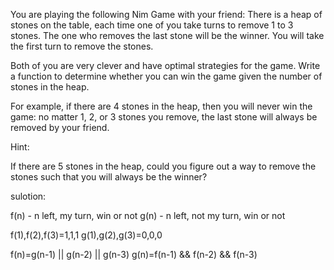 You are playing the following Nim Game with your friend: There is a heap of stones on the table, each time one of you take turns to remove 1 to 3 stones. The one who removes the last stone will be the winner. You will take the first turn to remove the stones.

Both of you are very clever and have optimal strategies for the game. Write a function to determine whether you can win the game given the number of stones in the heap.

For example, if there are 4 stones in the heap, then you will never win the game: no matter 1, 2, or 3 stones you remove, the last stone will always be removed by your friend.

Hint:

If there are 5 stones in the heap, could you figure out a way to remove the stones such that you will always be the winner?

sulotion:

f(n) - n left, my turn, win or not
g(n) - n left, not my turn, win or not

f(1),f(2),f(3)=1,1,1
g(1),g(2),g(3)=0,0,0

f(n)=g(n-1) || g(n-2) || g(n-3)
g(n)=f(n-1) && f(n-2) && f(n-3)
